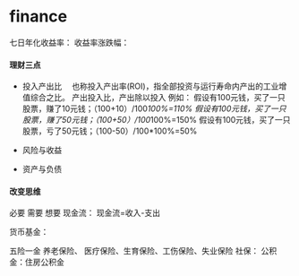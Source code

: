 # finance

七日年化收益率：
收益率涨跌幅：


#### 理财三点
   * 投入产出比
      &emsp;也称投入产出率(ROI)，指全部投资与运行寿命内产出的工业增值综合之比。
      产出投入比，产出除以投入
      例如： 假设有100元钱，买了一只股票，赚了10元钱；（100+10）/100*100%=110%
                 假设有100元钱，买了一只股票，赚了50元钱；（100+50）/100*100%=150%
                 假设有100元钱，买了一只股票，亏了50元钱；（100-50）/100*100%=50%

   * 风险与收益


   * 资产与负债

#### 改变思维

必要  需要   想要
现金流：
现金流=收入-支出


货币基金：


五险一金
养老保险、
医疗保险、生育保险、工伤保险、失业保险
社保：
公积金：住房公积金
